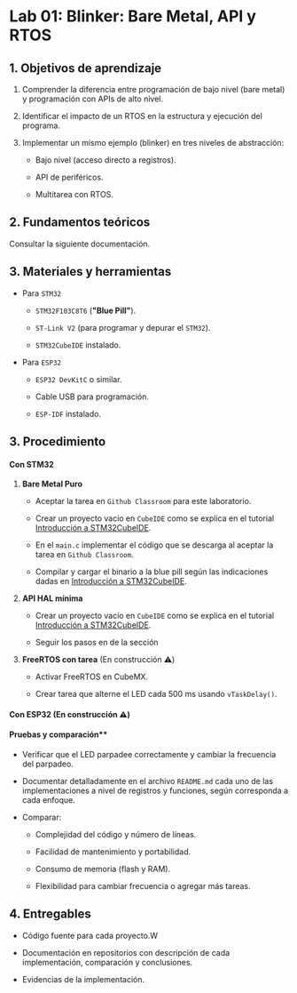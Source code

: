 # Lab 01: Blinker: Bare Metal, API y RTOS

## 1. Objetivos de aprendizaje


1. Comprender la diferencia entre programación de bajo nivel (bare metal) y programación con APIs de alto nivel.

2. Identificar el impacto de un RTOS en la estructura y ejecución del programa.

3. Implementar un mismo ejemplo (blinker) en tres niveles de abstracción:

    * Bajo nivel (acceso directo a registros).

    * API de periféricos.

    * Multitarea con RTOS.


## 2. Fundamentos teóricos

Consultar la siguiente documentación.

## 3. Materiales y herramientas

* Para ```STM32```

    * ```STM32F103C8T6``` (**"Blue Pill"**).

    * ```ST-Link V2``` (para programar y depurar el ```STM32```).

    * ```STM32CubeIDE``` instalado.


* Para ```ESP32```

    * ```ESP32 DevKitC``` o similar.

    * Cable USB para programación.

    * ```ESP-IDF``` instalado.


## 3. Procedimiento

#### Con STM32

1. **Bare Metal Puro**

    * Aceptar la tarea en ```Github Classroom``` para este laboratorio.

    * Crear un proyecto vacío en ```CubeIDE``` como se explica en el tutorial [Introducción a STM32CubeIDE](/labs/01_lab01/tutorial_cubeIDE.md).

    * En el ```main.c``` implementar el código que se descarga al aceptar la tarea en ```Github Classroom```.

    * Compilar y cargar el binario a la blue pill según las indicaciones dadas en [Introducción a STM32CubeIDE](/labs/01_lab01/tutorial_cubeIDE.md).

2. **API HAL mínima**

    * Crear un proyecto vacío en ```CubeIDE``` como se explica en el tutorial [Introducción a STM32CubeIDE](/labs/01_lab01/tutorial_cubeIDE.md).

    * Seguir los pasos en de la sección[]()

3. **FreeRTOS con tarea** (En construcción ⚠️)

    * Activar FreeRTOS en CubeMX.

    * Crear tarea que alterne el LED cada $500$ ms usando ```vTaskDelay()```.

#### Con ESP32 (En construcción ⚠️)

#### Pruebas y comparación**

* Verificar que el LED parpadee correctamente y cambiar la frecuencia del parpadeo.

* Documentar detalladamente en el archivo ```README.md``` cada uno de las implementaciones a nivel de registros y funciones, según corresponda a cada enfoque.

* Comparar:

    * Complejidad del código y número de líneas.

    * Facilidad de mantenimiento y portabilidad.

    * Consumo de memoria (flash y RAM).

    * Flexibilidad para cambiar frecuencia o agregar más tareas.

## 4. Entregables

* Código fuente para cada proyecto.W

* Documentación en repositorios con descripción de cada implementación, comparación y conclusiones.

* Evidencias de la implementación.